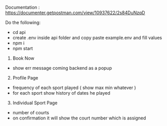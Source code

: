 Documentation : https://documenter.getpostman.com/view/10937622/2s84DuNzqD

Do the following:

-   cd api
-   create .env inside api folder and copy paste example.env and fill values
-   npm i
-   npm start

1. Book Now

-   show err message coming backend as a popup

2. Profile Page

-   frequency of each sport played ( show max min whatever )
-   for each sport show history of dates he played

3. Individual Sport Page

-   number of courts
-   on confirmation it will show the court number which is assigned

